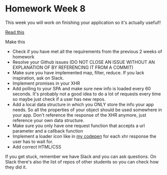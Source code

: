 # Homework Week 8
This week you will work on finishing your application so it's actually useful!!

[Read this](https://github.com/HackYourFuture/JavaScript/tree/master/Week8/README.md)

Make this
- Check if you have met all the requirements from the previous 2 weeks of homework
- Resolve your Github issues (DO NOT CLOSE AN ISSUE WITHOUT AN EXPLANATION OF BY REFERENCING IT FROM A COMMIT)
- Make sure you have implemented map, filter, reduce. If you lack inspiration, ask on Slack.
- Implement promises in your XHR
- Add polling to your SPA and make sure new info is loaded every 60 seconds. It's probably not a good idea to do a lot of requests every time so maybe just check if a user has new repos.
- Add a local data structure in which you ONLY store the info your app needs. So all the properties of your object should be used somewhere in your app. Don't reference the response of the XHR anymore, just reference your own data structure.
- Make sure you only have one request function that accepts a url parameter and a callback function
- Implement a loader icon like in [my codepen](https://codepen.io/Razpudding/pen/BRGqJw) for each xhr response the user has to wait for.
- Add correct HTML/CSS

If you get stuck, remember we have Slack and you can ask questions. On Slack there's also the list of repos of other students so you can check how they did it.
